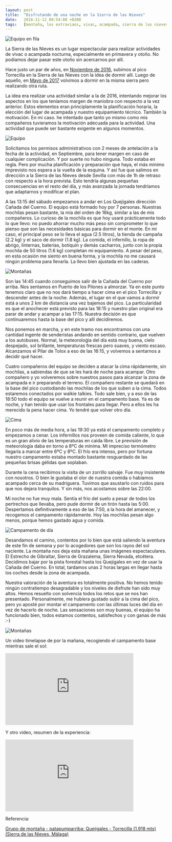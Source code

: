 ```yaml
---
layout: post
title:  "Disfrutando de una noche en la Sierra de las Nieves"
date:   2018-11-12 09:54:00 +0200
tags:	[montaña, los extraviaos, vivac, acampada, sierra de las nieves]
---
```


![Equipo en fila][fila]

La Sierra de las Nieves es un lugar espectacular para realizar actividades
de vivac o acampada nocturna, especialmente en primavera y otoño. No podíamos
dejar pasar este otoño sin acercarnos por allí.

Hace justo un par de años, en [Noviembre de 2016][primero], subimos al pico
Torrecilla en la Sierra de las Nieves con la idea de dormir allí. Luego de
aquello, en [Mayo de 2017][segundo] volvimos a dormir en la misma sierra pero
realizando otra ruta.

<!--more-->

La idea era realizar una actividad similar a la de 2016, intentando mejorar
los aspectos en los que teníamos margen de maniobra con respecto a la vez
anterior. Estos elementos eran principlamente la planificación horaria,
la elección del lugar de acampada y nuestro equipamiento técnico. También
la motivación. En mi caso. he intentado que tanto yo mismo como mis compañeros
tuvieramos la motivación adecuada para la actividad. Una actividad que puede
ser bastante exigente en algunos momentos.

![Equipo][team]

Solicitamos los permisos administrativos con 2 meses de antelación a la fecha
de la actividad, en Septiembre, para tener margen en caso de cualquier
complicación. Y por suerte no hubo ninguna. Todo estaba en regla.
Pero por mucha planificación y preparación que haya, el más mínimo imprevisto
nos espera a la vuelta de la esquina. Y así fue que salimos en dirección a
la Sierra de las Nieves desde Sevilla con más de 1h de retraso con respecto a
la hora prevista. Esto tendría algunas pequeñas consecuencias en el resto del
día, y más avanzada la jornada tendríamos que adaptarnos y modificar el plan.

A las 13:15 del sábado empezamos a andar en Los Quejigales dirección Cañada
del Cuerno. El equipo está formado hoy por 7 personas. Nuestras mochilas pesan
bastante, la mía del orden de 16kg, similar a las de mis compañeros.
Lo curioso de la mochila es que hoy usaré prácticamente todo lo que llevo: no
puedo ahorrar mucho más peso sin comprometer lo que pienso que son las
necesidades básicas para dormir en el monte.
En mi caso, el principal peso se lo lleva el agua (2.5 litros), la tienda de
campaña (2.2 kg) y el saco de dormir (1.8 kg). La comida, el infernillo, la
ropa de abrigo, linternas, baterías, botiquín y demás cacharros, junto con la
propia mochila de 50 litros (1.6 kg) completan mi equipamiento.
A pesar del peso, en esta ocasión me siento en buena forma, y la mochila no me
causará ningún problema para llevarla. La llevo bien ajustada en las caderas.

![Montañas][mountain1]

Son las 14:45 cuando conseguimos salir de la Cañada del Cuerno por arriba. Nos
sentamos en Puerto de los Pilones a almorzar. Ya en este punto tenemos claro
que no nos dará tiempo a hacer cima en el pico Torrecilla y descender antes de
la noche.
Además, el lugar en el que vamos a dormir está a unos 2 km de distancia una vez
bajemos del pico. La particularidad es que el anochecer está previsto para las
18:15 y nuestro plan original era parar de andar y acampar a las 17:15. Nuestra
decisión es que continuaremos hasta la base del pico y allí decidiremos.

Nos ponemos en marcha, y en este tramo nos encontramos con una cantidad ingente
de senderistas andando en sentido contrario, que vuelven a los autobuses.
Normal, la meteoroloǵia del día está muy buena, cielo despejado, sol brillante,
temperaturas frescas pero suaves, y viento escaso.
Alcanzamos el Pilar de Tolox a eso de las 16:15, y volvemos a sentarnos a
decidir qué hacer.

Cuatro compañeros del equipo se deciden a atacar la cima rápidamente, sin
mochilas, a sabiendas de que se les hará de noche para acampar. Otro compañero
y yo volveremos sobre nuestros pasos para alcanzar la zona de acampada e ir
preparando el terreno. El compañero restante se quedará en la base del pico
custodiando las mochilas de los que suben a la cima. Todos estaremos conectados
por walkie talkies.
Todo sale bien, y a eso de las 18:50 todo el equipo se vuelve a reunir en el
campamento base. Ya es de noche, y han tenido que usar los frontales para
llegar. Pero a ellos les ha merecido la pena hacer cima. Yo tendré que volver
otro día.

![Cima][cima]

En poco más de media hora, a las 19:30 ya está el campamento completo y
empezamos a cenar. Los infernillos nos proveen de comida caliente, lo que es un
gran alivio de las temperaturas en caida libre. Le previsión de meteorología
daba en torno a 8ºC de mínima. Mi impreciso termómetro llegaría a marcar entre
6ºC y 8ºC. El frío era intenso, pero por fortuna nuestro campamento estaba
montado bastante resguardado de las pequeñas brisas gélidas que soplaban.

Durante la cena recibimos la visita de un zorrillo salvaje. Fue muy insistente
con nosotros. O bien le gustaba el olor de nuestra comida o habíamos acampado
cerca de su madriguera. Tuvimos que asustarlo con ruidos para que nos dejara
tranquilos. Y sin más, nos acostamos sobre las 22:00.

Mi noche no fue muy mala. Sentía el frio del suelo a pesar de todos los
pertrechos que llevaba, pero pude dormir de un tirón hasta las 5:00.
Despertamos definitivamente a eso de las 7:50, a la hora del amanecer, y
recogemos el campamento rápidamente. Hoy las mochilas pesan algo menos, porque
hemos gastado agua y comida.

![Campamento de día][camp2]

Desandamos el camino, contentos por lo bien que está saliendo la aventura de
este fin de semana y por lo acogedores que son los rayos del sol naciente.
La montaña nos deja esta mañana unas imágenes espectaculares. El Estrecho de
Gibraltar, Sierra de Grazalema, Sierra Nevada, etcétera.
Decidimos bajar por la pista forestal hasta los Quejigales en vez de usar la
Cañada del Cuerno. En total, tardamos unas 2 horas largas en llegar hasta los
coches desde la zona de acampada.

Nuestra valoración de la aventura es totalmente positiva. No hemos tenido
ningún contratiempo desagradable y los niveles de disfrute han sido muy altos.
Hemos resuelto con solvencia todos los retos que se nos han presentado.
Personalmente, me hubiera gustado subir a la cima del pico, pero yo aposté por
montar el campamento con las últimas luces del día en vez de hacerlo de noche.
Las sensaciones son muy buenas, el equipo ha funcionado bien, todos estamos
contentos, satisfechos y con ganas de más :-)

![Montañas][mountain2]

Un video timelapse de por la mañana, recogiendo el campamento base mientras
sale el sol:

<div class="iframeWrapper">
<iframe width="400" height="225"
        src="https://www.youtube-nocookie.com/embed/Yct6eUlJKFE"
        frameborder="0" allow="autoplay; encrypted-media" allowfullscreen>
</iframe>
</div>

Y otro video, resumen de la experiencia:

<div class="iframeWrapper">
<iframe width="400" height="225"
        src="https://www.youtube-nocookie.com/embed/xZifAjMjh9A"
        frameborder="0" allow="autoplay; encrypted-media" allowfullscreen>
</iframe>
</div>

Referencia:

[Grupo de montaña - patapumparriba; Quejigales - Torrecilla (1.918 mts) (Sierra de las Nieves, Málaga)][ref]

[primero]:	{{site.url}}/2016/11/29/durmiendo-torrecilla.html
[segundo]:	{{site.url}}/2017/05/28/acampada-noctura-sierra-nieves.html
[ref]:		http://gmpatapumparriba.blogspot.com/2013/02/quejigales-torrecilla-1918-mts-sierra.html
[fila]:		{{site.url}}/assets/20181112-01-vivac-fila.png
[camp2]:	{{site.url}}/assets/20181112-03-campamento-dia.png
[mountain1]:	{{site.url}}/assets/20181112-04-mountains.png
[mountain2]:	{{site.url}}/assets/20181112-05-mountains.png
[cima]:		{{site.url}}/assets/20181112-06-cima.png
[team]:		{{site.url}}/assets/20181112-07-equipo.png
